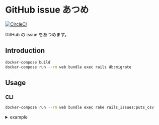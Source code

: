 # GitHub issue あつめ

[![CircleCI](https://circleci.com/gh/hayato-yamashita/github-issue-atsume.svg?style=svg&circle-token=9ab9424cc15adf7e709b187e5ed1375af6f453ca)](https://circleci.com/gh/hayato-yamashita/github-issue-atsume)

GitHub の issue をあつめます。

## Introduction

```bash
docker-compose build
docker-compose run --rm web bundle exec rails db:migrate
```

## Usage

### CLI

```bash
docker-compose run --rm web bundle exec rake rails_issues:puts_csv
```

<details>
<summary>example</summary>

```bash
Exclude mailer preview classes,Because mailer preview classes don't follow namesp,https://github.com/rails/rails/pull/36256
Remove SQLite savepoint suppor,Spotted when reviewing https://github.com/rails/ra,https://github.com/rails/rails/pull/36255
Use a single term instead of a,"Fixes #36233.

I agree with the sentiment behind",https://github.com/rails/rails/pull/36254
[ci skip] Clarity in the upgra,"`purpose` is not a known entity, `purpose metadata",https://github.com/rails/rails/pull/36245
Update documentation to explai,Closes https://github.com/rails/rails/issues/36229,https://github.com/rails/rails/pull/36240
Fix database loading when ERB ,*sigh* this seems like the never ending bug. I don,https://github.com/rails/rails/pull/36237
Fix ArgumentError with Rails 5,"### Steps to reproduce

Save the following code ",https://github.com/rails/rails/issues/36236
ActionText attachments not usi,"There is an inconsistency in ActionText, where att",https://github.com/rails/rails/issues/36235
docs fixup on named route help,4 different phrases are used to describe exactly t,https://github.com/rails/rails/issues/36233
Rails 6 RC1: Migration was not,"### Steps to reproduce
1. Have a Rails 6 RC 1 pro",https://github.com/rails/rails/issues/36232
select column name as alias gi,"### Steps to reproduce
<!-- (Guidelines for creat",https://github.com/rails/rails/issues/36231
Unexpected nested transaction ,"### Steps to reproduce
Raise an `ActiveRecord::Ro",https://github.com/rails/rails/issues/36229
"rails test, console, and gener","### Steps to reproduce
`rails test`, `rails conso",https://github.com/rails/rails/issues/36228
Prevent reading inline attachm,"### Summary

Without this change, `attachments.i",https://github.com/rails/rails/pull/36227
Remove `report-uri` directive ,"This is the continuation of #34704

It updates t",https://github.com/rails/rails/pull/36226
minor grammar fix,"""setup"" is a noun, ""set up"" is the verb phrase",https://github.com/rails/rails/pull/36222
[WIP] add server timing middle,"### Summary

This is a proposal for adding a ser",https://github.com/rails/rails/pull/36220
Interaction Between `autosave`,At GitHub we have an issue that we've determined t,https://github.com/rails/rails/issues/36219
Add Search to guides.rubyonrai,Adding a Search ability to the guides.rubyonrails.,https://github.com/rails/rails/issues/36218
includes(has-many).limit.pluck,When calling `pluck` on a relation that `includes`,https://github.com/rails/rails/issues/36217
Add `Vary: Accept` header when,According to [RFC 7231 7.1.4](https://tools.ietf.o,https://github.com/rails/rails/pull/36213
"tag_option fails with ""gsub!"" ","rails 6.0.0rc1

It seems that tag_option logic i",https://github.com/rails/rails/issues/36212
Fix: ActiveRecord::RecordInval,Fixes https://github.com/rails/rails/issues/35528.,https://github.com/rails/rails/pull/36210
Nested attributes use default ,"### Steps to reproduce
[https://github.com/rails/",https://github.com/rails/rails/issues/36208
ActiveModel numericality valid,"### Steps to reproduce

```ruby
# frozen_string",https://github.com/rails/rails/issues/36207
ActiveRecord::RecordInvalid: V,"### Steps to reproduce
class Post < ApplicationRe",https://github.com/rails/rails/issues/36206
Migrations not namespaced by d,"### Steps to reproduce
- `rails new project5`
- ",https://github.com/rails/rails/issues/36205
manifest.js directly loads all,"### Steps to reproduce
Create a new app using `ra",https://github.com/rails/rails/issues/36204
Added guide for `config.autolo,"### Summary
added a guide for `config.autoloader`",https://github.com/rails/rails/pull/36200
Rails attribute API typecast i,"### Steps to reproduce
```ruby
# frozen_string_l",https://github.com/rails/rails/issues/36199
```
</details>
